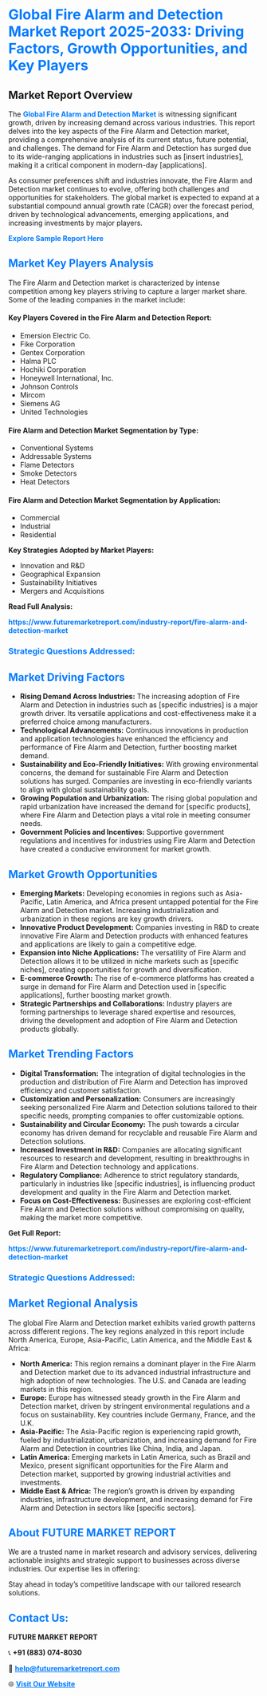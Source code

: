 <h1 style="color: #007BFF;">Global Fire Alarm and Detection Market Report 2025-2033: Driving Factors, Growth Opportunities, and Key Players</h1>

<section id="overview">
<h2>Market Report Overview</h2>
<p>The <a href="https://www.futuremarketreport.com/industry-report/fire-alarm-and-detection-market" style="color: #007BFF; text-decoration: none;"><strong>Global Fire Alarm and Detection Market</strong></a> is witnessing significant growth, driven by increasing demand across various industries. This report delves into the key aspects of the Fire Alarm and Detection market, providing a comprehensive analysis of its current status, future potential, and challenges. The demand for Fire Alarm and Detection has surged due to its wide-ranging applications in industries such as [insert industries], making it a critical component in modern-day [applications].</p>
<p>As consumer preferences shift and industries innovate, the Fire Alarm and Detection market continues to evolve, offering both challenges and opportunities for stakeholders. The global market is expected to expand at a substantial compound annual growth rate (CAGR) over the forecast period, driven by technological advancements, emerging applications, and increasing investments by major players.</p>
</section>

<section id="overview">
<p><a href="https://www.futuremarketreport.com/request-sample/reportId=103951" style="color: #007BFF; text-decoration: none;"><strong>Explore Sample Report Here</strong></a></p>
</section>

<section id="key-players">
<h2 style="color: #007BFF;">Market Key Players Analysis</h2>
<p>The Fire Alarm and Detection market is characterized by intense competition among key players striving to capture a larger market share. Some of the leading companies in the market include:</p>
<h4>Key Players Covered in the Fire Alarm and Detection Report:</h4>
<ul><li>Emersion Electric Co.</li><li>Fike Corporation</li><li>Gentex Corporation</li><li>Halma PLC</li><li>Hochiki Corporation</li><li>Honeywell International, Inc.</li><li>Johnson Controls</li><li>Mircom</li><li>Siemens AG</li><li>United Technologies</li></ul>
<h4>Fire Alarm and Detection Market Segmentation by Type:</h4>
<ul><li>Conventional Systems</li><li>Addressable Systems</li><li>Flame Detectors</li><li>Smoke Detectors</li><li>Heat Detectors</li></ul>

<h4>Fire Alarm and Detection Market Segmentation by Application:</h4>
<ul><li>Commercial</li><li>Industrial</li><li>Residential</li></ul>
<p><strong>Key Strategies Adopted by Market Players:</strong></p>
<ul>
<li>Innovation and R&D</li>
<li>Geographical Expansion</li>
<li>Sustainability Initiatives</li>
<li>Mergers and Acquisitions</li>
</ul>
</section>

<section>
<p><strong>Read Full Analysis: </strong></p><a href="https://www.futuremarketreport.com/industry-report/fire-alarm-and-detection-market" style="color: #007BFF; text-decoration: none;"><strong>https://www.futuremarketreport.com/industry-report/fire-alarm-and-detection-market</strong></a>
<h3 style="color: #007BFF;">Strategic Questions Addressed:</h3>
</section>

<section id="driving-factors">
<h2 style="color: #007BFF;">Market Driving Factors</h2>
<ul>
<li><strong>Rising Demand Across Industries:</strong> The increasing adoption of Fire Alarm and Detection in industries such as [specific industries] is a major growth driver. Its versatile applications and cost-effectiveness make it a preferred choice among manufacturers.</li>
<li><strong>Technological Advancements:</strong> Continuous innovations in production and application technologies have enhanced the efficiency and performance of Fire Alarm and Detection, further boosting market demand.</li>
<li><strong>Sustainability and Eco-Friendly Initiatives:</strong> With growing environmental concerns, the demand for sustainable Fire Alarm and Detection solutions has surged. Companies are investing in eco-friendly variants to align with global sustainability goals.</li>
<li><strong>Growing Population and Urbanization:</strong> The rising global population and rapid urbanization have increased the demand for [specific products], where Fire Alarm and Detection plays a vital role in meeting consumer needs.</li>
<li><strong>Government Policies and Incentives:</strong> Supportive government regulations and incentives for industries using Fire Alarm and Detection have created a conducive environment for market growth.</li>
</ul>
</section>

<section id="growth-opportunities">
<h2 style="color: #007BFF;">Market Growth Opportunities</h2>
<ul>
<li><strong>Emerging Markets:</strong> Developing economies in regions such as Asia-Pacific, Latin America, and Africa present untapped potential for the Fire Alarm and Detection market. Increasing industrialization and urbanization in these regions are key growth drivers.</li>
<li><strong>Innovative Product Development:</strong> Companies investing in R&D to create innovative Fire Alarm and Detection products with enhanced features and applications are likely to gain a competitive edge.</li>
<li><strong>Expansion into Niche Applications:</strong> The versatility of Fire Alarm and Detection allows it to be utilized in niche markets such as [specific niches], creating opportunities for growth and diversification.</li>
<li><strong>E-commerce Growth:</strong> The rise of e-commerce platforms has created a surge in demand for Fire Alarm and Detection used in [specific applications], further boosting market growth.</li>
<li><strong>Strategic Partnerships and Collaborations:</strong> Industry players are forming partnerships to leverage shared expertise and resources, driving the development and adoption of Fire Alarm and Detection products globally.</li>
</ul>
</section>

<section id="trending-factors">
<h2 style="color: #007BFF;">Market Trending Factors</h2>
<ul>
<li><strong>Digital Transformation:</strong> The integration of digital technologies in the production and distribution of Fire Alarm and Detection has improved efficiency and customer satisfaction.</li>
<li><strong>Customization and Personalization:</strong> Consumers are increasingly seeking personalized Fire Alarm and Detection solutions tailored to their specific needs, prompting companies to offer customizable options.</li>
<li><strong>Sustainability and Circular Economy:</strong> The push towards a circular economy has driven demand for recyclable and reusable Fire Alarm and Detection solutions.</li>
<li><strong>Increased Investment in R&D:</strong> Companies are allocating significant resources to research and development, resulting in breakthroughs in Fire Alarm and Detection technology and applications.</li>
<li><strong>Regulatory Compliance:</strong> Adherence to strict regulatory standards, particularly in industries like [specific industries], is influencing product development and quality in the Fire Alarm and Detection market.</li>
<li><strong>Focus on Cost-Effectiveness:</strong> Businesses are exploring cost-efficient Fire Alarm and Detection solutions without compromising on quality, making the market more competitive.</li>
</ul>
</section>

<section>
<p><strong>Get Full Report: </strong></p><a href="https://www.futuremarketreport.com/industry-report/fire-alarm-and-detection-market" style="color: #007BFF; text-decoration: none;"><strong>https://www.futuremarketreport.com/industry-report/fire-alarm-and-detection-market</strong></a>
<h3 style="color: #007BFF;">Strategic Questions Addressed:</h3>
</section>


<section id="regional-analysis">
<h2 style="color: #007BFF;">Market Regional Analysis</h2>
<p>The global Fire Alarm and Detection market exhibits varied growth patterns across different regions. The key regions analyzed in this report include North America, Europe, Asia-Pacific, Latin America, and the Middle East & Africa:</p>
<ul>
<li><strong>North America:</strong> This region remains a dominant player in the Fire Alarm and Detection market due to its advanced industrial infrastructure and high adoption of new technologies. The U.S. and Canada are leading markets in this region.</li>
<li><strong>Europe:</strong> Europe has witnessed steady growth in the Fire Alarm and Detection market, driven by stringent environmental regulations and a focus on sustainability. Key countries include Germany, France, and the U.K.</li>
<li><strong>Asia-Pacific:</strong> The Asia-Pacific region is experiencing rapid growth, fueled by industrialization, urbanization, and increasing demand for Fire Alarm and Detection in countries like China, India, and Japan.</li>
<li><strong>Latin America:</strong> Emerging markets in Latin America, such as Brazil and Mexico, present significant opportunities for the Fire Alarm and Detection market, supported by growing industrial activities and investments.</li>
<li><strong>Middle East & Africa:</strong> The region’s growth is driven by expanding industries, infrastructure development, and increasing demand for Fire Alarm and Detection in sectors like [specific sectors].</li>
</ul>
</section>

<footer>
<h2 style="color: #007BFF;">About FUTURE MARKET REPORT</h2>
<p>We are a trusted name in market research and advisory services, delivering actionable insights and strategic support to businesses across diverse industries. Our expertise lies in offering:</p>

<p>Stay ahead in today’s competitive landscape with our tailored research solutions.</p>

<h2 style="color: #007BFF;">Contact Us:</h2>
<p><strong>FUTURE MARKET REPORT</strong></p>
<p>📞 <strong>+91 (883) 074-8030</strong></p>
<p>📧 <strong><a href="mailto:help@futuremarketreport.com" style="color: #007BFF;">help@futuremarketreport.com</a></strong></p>
<p>🌐 <strong><a href="https://www.futuremarketreport.com/" style="color: #007BFF;">Visit Our Website</a></strong></p>
</footer>